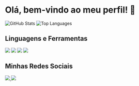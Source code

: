 # Olá, bem-vindo ao meu perfil! 👋

![GitHub Stats](https://github-readme-stats.vercel.app/api?username=shushimam&show_icons=true&theme=dark&count_private=true)
![Top Languages](https://github-readme-stats.vercel.app/api/top-langs/?username=shushimam&layout=compact&theme=dark)

## Linguagens e Ferramentas
<p align="left">
  <img src="https://img.shields.io/badge/Python-3776AB?style=for-the-badge&logo=python&logoColor=white" />
  <img src="https://img.shields.io/badge/Java-ED8B00?style=for-the-badge&logo=java&logoColor=white" />
  <img src="https://img.shields.io/badge/C-00599C?style=for-the-badge&logo=c&logoColor=white" />
  <img src="https://img.shields.io/badge/C%2B%2B-00599C?style=for-the-badge&logo=c%2B%2B&logoColor=white" />
</p>

## Minhas Redes Sociais
<p align="left">
  <a href="mailto:guilhermealtarugio@gmail.com">
    <img src="https://img.shields.io/badge/Gmail-D14836?style=for-the-badge&logo=gmail&logoColor=white" />
  </a>
  <a href="https://www.linkedin.com/in/guilherme-silva-7b3512318/">
    <img src="https://img.shields.io/badge/LinkedIn-0077B5?style=for-the-badge&logo=linkedin&logoColor=white" />
  </a>
</p>
